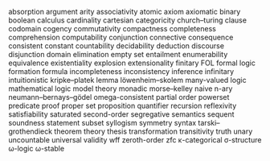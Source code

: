 absorption
argument
arity
associativity
atomic
axiom
axiomatic
binary
boolean
calculus
cardinality
cartesian
categoricity
church–turing
clause
codomain
cogency
commutativity
compactness
completeness
comprehension
computability
conjunction
connective
consequence
consistent
constant
countability
decidability
deduction
discourse
disjunction
domain
elimination
empty set
entailment
enumerability
equivalence
existentiality
explosion
extensionality
finitary
FOL
formal logic
formation
formula
incompleteness
inconsistency
inference
infinitary
intuitionistic
kripke–platek
lemma
löwenheim–skolem
many-valued logic
mathematical logic
model theory
monadic
morse–kelley
naive
n-ary
neumann–bernays–gödel
omega-consistent
partial order
powerset
predicate
proof
proper set
proposition
quantifier
recursion
reflexivity
satisfiability
saturated
second-order
segregative
semantics
sequent
soundness
statement
subset
syllogism
symmetry
syntax
tarski–grothendieck
theorem
theory
thesis
transformation
transitivity
truth
unary
uncountable
universal
validity
wff
zeroth-order
zfc
κ-categorical
σ-structure
ω-logic
ω-stable
